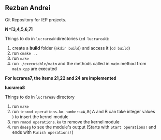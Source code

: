 
## Rezban Andrei

Git Repository for IEP projects.

**N=[3,4,5,6,7]**

Things to do in `lucrareaN` directories (`cd lucrareaN`):

 1. create a **build** folder (`mkdir build`) and access it (`cd build`)
 2. run `cmake ..`
 3. run `make`
 4. run `./executable/main` and the methods called in `main` method from `main.cpp` are executed

 **For lucrarea7, the items 21,22 and 24 are implemented**

 **lucrarea8**

 Things to do in `lucrarea8` directory

  1. run `make`
  2. run `insmod operations.ko numbers=A,B`( A and B can take integer values ) to insert the kernel module
  3. run `rmmod operations.ko` to remove the kernel module
  4. run `dmesg` to see the module's output (Starts with `Start operations!` and ends with `Finish operations!`)
